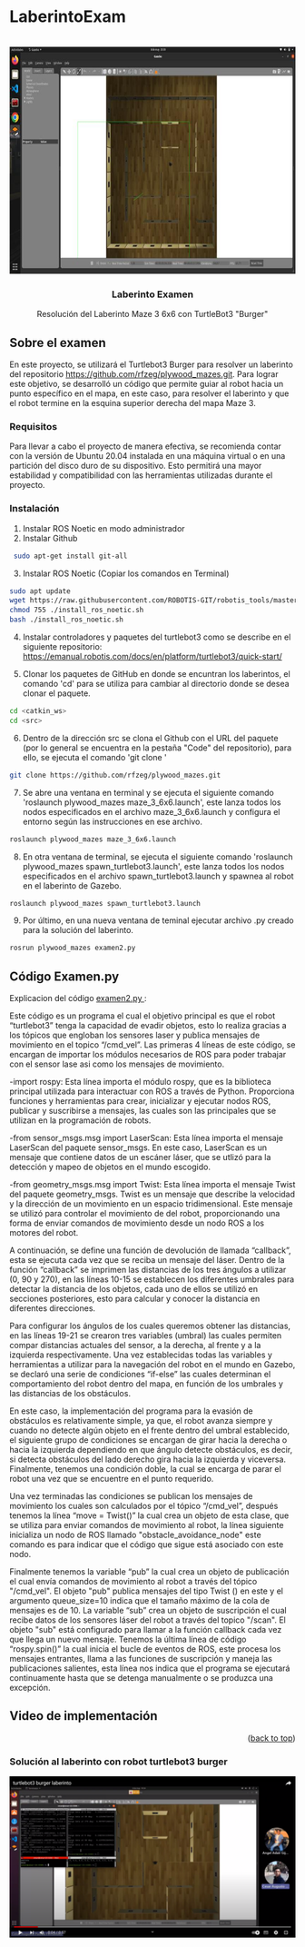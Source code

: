 # LaberintoExam
 
<div id="top"></div>
<br />
<div align="center">
  <a href="[github.com/JosueLara22/PicknPlace-for-Open_Manipulator](https://github.com/AldoCG25/LaberintoExam.git)">
    <img src="https://github.com/AldoCG25/LaberintoExam/blob/main/6a26de0f-de71-4a06-a354-4c7c5ff3df2d.jpg" alt="Logo" width="700" height="400">
  </a>

<h3 align="center">Laberinto Examen</h3>

  <p align="center">
    Resolución del Laberinto Maze 3 6x6 con TurtleBot3 "Burger"
  </p>
</div>



## Sobre el examen
En este proyecto, se utilizará el Turtlebot3 Burger para resolver un laberinto del repositorio https://github.com/rfzeg/plywood_mazes.git. Para lograr este objetivo, se desarrolló un código que permite guiar al robot hacia un punto específico en el mapa, en este caso, para resolver el laberinto y que el robot termine en la esquina superior derecha del mapa Maze 3.

### Requisitos
Para llevar a cabo el proyecto de manera efectiva, se recomienda contar con la versión de Ubuntu 20.04 instalada en una máquina virtual o en una partición del disco duro de su dispositivo. Esto permitirá una mayor estabilidad y compatibilidad con las herramientas utilizadas durante el proyecto.
### Instalación
1. Instalar ROS Noetic en modo administrador
2. Instalar Github
```sh 
 sudo apt-get install git-all
```
3. Instalar ROS Noetic (Copiar los comandos en Terminal)
```sh 
sudo apt update 
wget https://raw.githubusercontent.com/ROBOTIS-GIT/robotis_tools/master/install_ros_noetic.sh
chmod 755 ./install_ros_noetic.sh
bash ./install_ros_noetic.sh
```  
4. Instalar controladores y paquetes del turtlebot3 como se describe en el siguiente repositorio:
https://emanual.robotis.com/docs/en/platform/turtlebot3/quick-start/

5. Clonar los paquetes de GitHub en donde se encuntran los laberintos, el comando 'cd' para se utiliza para cambiar al directorio donde se desea clonar el paquete.
```sh
cd <catkin_ws>
cd <src>
```
6. Dentro de la dirección src se clona el Github con el URL del paquete (por lo general se encuentra en la pestaña "Code" del repositorio), para ello, se ejecuta el comando 'git clone <URL>'
```sh
git clone https://github.com/rfzeg/plywood_mazes.git
```
 7. Se abre una ventana en terminal y se ejecuta el siguiente comando 'roslaunch plywood_mazes maze_3_6x6.launch', este lanza todos los nodos especificados en el archivo maze_3_6x6.launch y configura el entorno según las instrucciones en ese archivo.
```sh
roslaunch plywood_mazes maze_3_6x6.launch
```
 8. En otra ventana de terminal, se ejecuta el siguiente comando 'roslaunch plywood_mazes spawn_turtlebot3.launch', este lanza todos los nodos especificados en el archivo spawn_turtlebot3.launch y spawnea al robot en el laberinto de Gazebo.
 ```sh
roslaunch plywood_mazes spawn_turtlebot3.launch
```
 9. Por último, en una nueva ventana de teminal ejecutar archivo .py creado para la solución del laberinto.
 ```sh
rosrun plywood_mazes examen2.py
 ```
## Código Examen.py
Explicacion del código 
<a href="https://github.com/AldoCG25/LaberintoExam/blob/main/examen2.py">
examen2.py
  </a>
:
 
Este código es un programa el cual el objetivo principal es que el robot “turtlebot3” tenga la capacidad de evadir objetos, esto lo realiza gracias a los tópicos que engloban los sensores laser y publica mensajes de movimiento en el topico “/cmd_vel”. Las primeras 4 líneas de este código, se encargan de importar los módulos necesarios de ROS para poder trabajar con el sensor lase asi como los mensajes de movimiento. 
 
-import rospy: Esta línea importa el módulo rospy, que es la biblioteca principal utilizada para interactuar con ROS a través de Python. Proporciona funciones y herramientas para crear, inicializar y ejecutar nodos ROS, publicar y suscribirse a mensajes, las cuales son las principales que se utilizan en la programación de robots.
 
-from sensor_msgs.msg import LaserScan: Esta línea importa el mensaje LaserScan del paquete sensor_msgs. En este caso, LaserScan es un mensaje que contiene datos de un escáner láser, que se utlizó para la detección y mapeo de objetos en el mundo escogido.
 
-from geometry_msgs.msg import Twist: Esta línea importa el mensaje Twist del paquete geometry_msgs. Twist es un mensaje que describe la velocidad y la dirección de un movimiento en un espacio tridimensional. Este mensaje se utilizó para controlar el movimiento de del robot, proporcionando una forma de enviar comandos de movimiento desde un nodo ROS a los motores del robot.
 
A continuación, se define una función de devolución de llamada “callback”, esta se ejecuta cada vez que se reciba un mensaje del láser. Dentro de la función “callback” se imprimen las distancias de los tres ángulos a utilizar (0, 90 y 270), en las líneas 10-15 se establecen los diferentes umbrales para detectar la distancia de los objetos, cada uno de ellos se utilizó en secciones posteriores, esto para calcular y conocer la distancia en diferentes direcciones.
 
Para configurar los ángulos de los cuales queremos obtener las distancias, en las líneas 19-21 se crearon tres variables (umbral) las cuales permiten compar distancias actuales del sensor, a la derecha, al frente y a la izquierda respectivamente. Una vez establecidas todas las variables y herramientas a utilizar para la navegación del robot en el mundo en Gazebo, se declaró una serie de condiciones “if-else” las cuales determinan el comportamiento del robot dentro del mapa, en función de los umbrales y las distancias de los obstáculos. 
 
En este caso, la implementación del programa para la evasión de obstáculos es relativamente simple, ya que, el robot avanza siempre y cuando no detecte algún objeto en el frente dentro del umbral establecido, el siguiente grupo de condiciones se encargan de girar hacia la derecha o hacia la izquierda dependiendo en que ángulo detecte obstáculos, es decir, si detecta obstáculos del lado derecho gira hacia la izquierda y viceversa. Finalmente, tenemos una condición doble, la cual se encarga de parar el robot una vez que se encuentre en el punto requerido.
 
Una vez terminadas las condiciones se publican los mensajes de movimiento los cuales son calculados por el tópico “/cmd_vel”, después tenemos la línea “move = Twist()” la cual crea un objeto de esta clase, que se utiliza para enviar comandos de movimiento al robot, la línea siguiente inicializa un nodo de ROS llamado "obstacle_avoidance_node" este comando es para indicar que el código que sigue está asociado con este nodo.
 
Finalmente tenemos la variable “pub” la cual crea un objeto de publicación el cual envía comandos de movimiento al robot a través del tópico "/cmd_vel". El objeto "pub" publica mensajes del tipo Twist () en este y el argumento queue_size=10 indica que el tamaño máximo de la cola de mensajes es de 10. La variable “sub” crea un objeto de suscripción el cual recibe datos de los sensores láser del robot a través del topico "/scan". El objeto "sub" está configurado para llamar a la función callback cada vez que llega un nuevo mensaje. Tenemos la última línea de código “rospy.spin()” la cual inicia el bucle de eventos de ROS, este procesa los mensajes entrantes, llama a las funciones de suscripción y maneja las publicaciones salientes, esta línea nos indica que el programa se ejecutará continuamente hasta que se detenga manualmente o se produzca una excepción.



## Video de implementación

<p align="right">(<a href="#top">back to top</a>)</p>

<h3 align="left">Solución al laberinto con robot turtlebot3 burger</h3>

<div align="center">
  
[![Alt text](https://github.com/AldoCG25/LaberintoExam/blob/main/image.png)](https://youtu.be/EeLlrUJnqTU)
  
</div>
<br />
 




  

